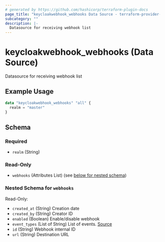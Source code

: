 ```yaml
---
# generated by https://github.com/hashicorp/terraform-plugin-docs
page_title: "keycloakwebhook_webhooks Data Source - terraform-provider-keycloakwebhook"
subcategory: ""
description: |-
  Datasource for receiving webhook list
---
```


# keycloakwebhook_webhooks (Data Source)

Datasource for receiving webhook list

## Example Usage

```terraform
data "keycloakwebhook_webhooks" "all" {
  realm = "master"
}
```

<!-- schema generated by tfplugindocs -->
## Schema

### Required

- `realm` (String)

### Read-Only

- `webhooks` (Attributes List) (see [below for nested schema](#nestedatt--webhooks))

<a id="nestedatt--webhooks"></a>
### Nested Schema for `webhooks`

Read-Only:

- `created_at` (String) Creation date
- `created_by` (String) Creator ID
- `enabled` (Boolean) Enable/disable webhook
- `event_types` (List of String) List of events. [Source](https://phasetwo.io/docs/audit-logs/admin/#resource-types)
- `id` (String) Webhook internal ID
- `url` (String) Destination URL
